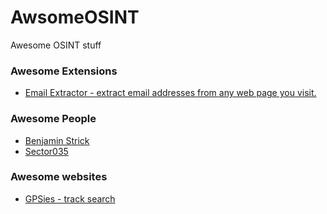 # AwsomeOSINT
Awesome OSINT stuff 

### Awesome Extensions
- [Email Extractor - extract email addresses from any web page you visit.](https://chrome.google.com/webstore/detail/email-extractor/naidmjmjlgpkbebchjabfjgcgjkgojbi?authuser=3)

### Awesome People
- [Benjamin Strick](https://twitter.com/BenDoBrown)
- [Sector035](https://twitter.com/Sector035)

### Awesome websites
- [GPSies - track search](https://www.gpsies.com/trackList.do)
